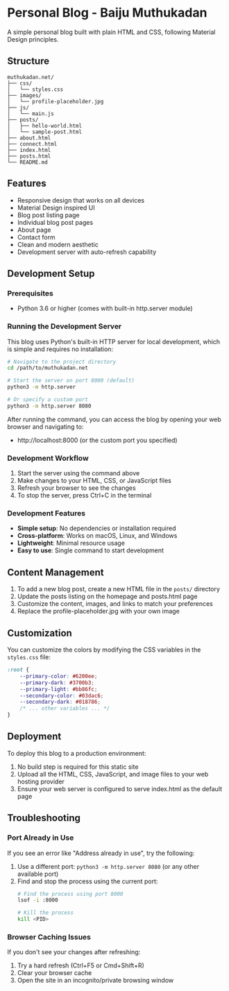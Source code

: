 # Personal Blog - Baiju Muthukadan

A simple personal blog built with plain HTML and CSS, following Material Design principles.

## Structure

```
muthukadan.net/
├── css/
│   └── styles.css
├── images/
│   └── profile-placeholder.jpg
├── js/
│   └── main.js
├── posts/
│   ├── hello-world.html
│   └── sample-post.html
├── about.html
├── connect.html
├── index.html
├── posts.html
└── README.md
```

## Features

- Responsive design that works on all devices
- Material Design inspired UI
- Blog post listing page
- Individual blog post pages
- About page
- Contact form
- Clean and modern aesthetic
- Development server with auto-refresh capability

## Development Setup

### Prerequisites

- Python 3.6 or higher (comes with built-in http.server module)

### Running the Development Server

This blog uses Python's built-in HTTP server for local development, which is simple and requires no installation:

```bash
# Navigate to the project directory
cd /path/to/muthukadan.net

# Start the server on port 8000 (default)
python3 -m http.server

# Or specify a custom port
python3 -m http.server 8080
```

After running the command, you can access the blog by opening your web browser and navigating to:
- http://localhost:8000 (or the custom port you specified)

### Development Workflow

1. Start the server using the command above
2. Make changes to your HTML, CSS, or JavaScript files
3. Refresh your browser to see the changes
4. To stop the server, press Ctrl+C in the terminal

### Development Features

- **Simple setup**: No dependencies or installation required
- **Cross-platform**: Works on macOS, Linux, and Windows
- **Lightweight**: Minimal resource usage
- **Easy to use**: Single command to start development

## Content Management

1. To add a new blog post, create a new HTML file in the `posts/` directory
2. Update the posts listing on the homepage and posts.html page
3. Customize the content, images, and links to match your preferences
4. Replace the profile-placeholder.jpg with your own image

## Customization

You can customize the colors by modifying the CSS variables in the `styles.css` file:

```css
:root {
    --primary-color: #6200ee;
    --primary-dark: #3700b3;
    --primary-light: #bb86fc;
    --secondary-color: #03dac6;
    --secondary-dark: #018786;
    /* ... other variables ... */
}
```

## Deployment

To deploy this blog to a production environment:

1. No build step is required for this static site
2. Upload all the HTML, CSS, JavaScript, and image files to your web hosting provider
3. Ensure your web server is configured to serve index.html as the default page

## Troubleshooting

### Port Already in Use

If you see an error like "Address already in use", try the following:

1. Use a different port: `python3 -m http.server 8080` (or any other available port)
2. Find and stop the process using the current port:
   ```bash
   # Find the process using port 8000
   lsof -i :8000
   
   # Kill the process
   kill <PID>
   ```

### Browser Caching Issues

If you don't see your changes after refreshing:

1. Try a hard refresh (Ctrl+F5 or Cmd+Shift+R)
2. Clear your browser cache
3. Open the site in an incognito/private browsing window
